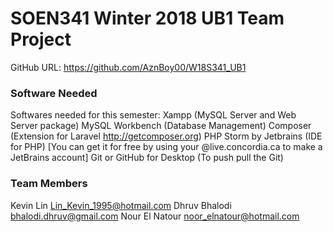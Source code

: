 # SOEN341 Winter 2018 UB1 Team Project
GitHub URL: https://github.com/AznBoy00/W18S341_UB1

### Software Needed
Softwares needed for this semester:
Xampp (MySQL Server and Web Server package)
MySQL Workbench (Database Management)
Composer (Extension for Laravel http://getcomposer.org)
PHP Storm by Jetbrains (IDE for PHP) [You can get it for free by using your @live.concordia.ca to make a JetBrains account]
Git or GitHub for Desktop (To push pull the Git)

### Team Members
Kevin Lin <Lin_Kevin_1995@hotmail.com>
Dhruv Bhalodi <bhalodi.dhruv@gmail.com>
Nour El Natour <noor_elnatour@hotmail.com>
